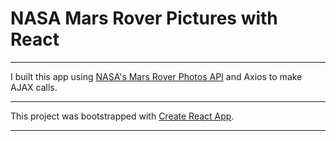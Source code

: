 

# NASA Mars Rover Pictures with React

---


I built this app using [NASA's Mars Rover Photos API](https://api.nasa.gov/api.html#MarsPhotos) and Axios to make AJAX calls.


---


This project was bootstrapped with [Create React App](https://github.com/facebookincubator/create-react-app).


---
